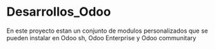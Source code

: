 # Desarrollos_Odoo

En este proyecto estan un conjunto de modulos personalizados que se pueden instalar en Odoo sh, Odoo Enterprise y Odoo communitary
